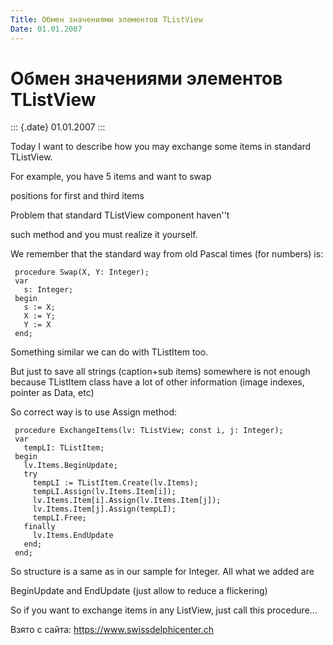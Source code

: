 ```yaml
---
Title: Обмен значениями элементов TListView
Date: 01.01.2007
---
```



Обмен значениями элементов TListView
====================================

::: {.date}
01.01.2007
:::

Today I want to describe how you may exchange some items in standard
TListView.

For example, you have 5 items and want to swap

positions for first and third items

Problem that standard TListView component haven\'\'t

such method and you must realize it yourself.

We remember that the standard way from old Pascal times (for numbers)
is:

     procedure Swap(X, Y: Integer);
     var
       s: Integer;
     begin
       s := X;
       X := Y;
       Y := X
     end;

Something similar we can do with TListItem too.

But just to save all strings (caption+sub items) somewhere is not enough
because TListItem class have a lot of other information (image indexes,
pointer as Data, etc)

So correct way is to use Assign method:

     procedure ExchangeItems(lv: TListView; const i, j: Integer);
     var
       tempLI: TListItem;
     begin
       lv.Items.BeginUpdate;
       try
         tempLI := TListItem.Create(lv.Items);
         tempLI.Assign(lv.Items.Item[i]);
         lv.Items.Item[i].Assign(lv.Items.Item[j]);
         lv.Items.Item[j].Assign(tempLI);
         tempLI.Free;
       finally
         lv.Items.EndUpdate
       end;
     end;

So structure is a same as in our sample for Integer. All what we added
are

BeginUpdate and EndUpdate (just allow to reduce a flickering)

So if you want to exchange items in any ListView, just call this
procedure\...

Взято с сайта: <https://www.swissdelphicenter.ch>
